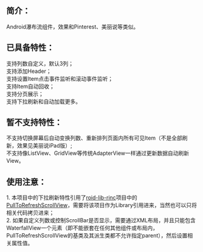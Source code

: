 <h2>简介：</h2>
Android瀑布流组件，效果和Pinterest、美丽说等类似。<BR/>

<h2>已具备特性：</h2>
支持列数自定义，默认3列；<BR/>
支持添加Header；<BR/>
支持设置Item点击事件监听和滚动事件监听；<BR/>
支持Item自动回收；<BR/>
支持分页展示；<BR/>
支持下拉刷新和自动加载更多。<BR/>

<h2>暂不支持特性：</h2>
不支持切换屏幕后自动变换列数、重新排列页面内所有可见Item（不是全部刷新，效果见美丽说iPad版）;<BR/>
不支持像ListView、GridView等传统AdapterView一样通过更新数据自动刷新View。<BR/>

<h2>使用注意：</h2>
1. 本项目中的下拉刷新特性引用了<a target="_blank" href="https://github.com/RincLiu/roid-lib-rinc">roid-lib-rinc</a>项目中的<a target="_blank" href="https://github.com/RincLiu/roid-lib-rinc/blob/master/src/com/rincliu/library/widget/view/pulltorefresh/PullToRefreshScrollView.java">PullToRefreshScrollView</a>，需要将该项目作为Library引用进来，当然也可以只将相关代码拷贝进来；<BR/>
2. 如果自定义列数或控制ScrollBar是否显示，需要通过XML布局，并且只能包含WaterfallView一个元素（即不能嵌套在任何其他组件或布局内，PullToRefreshScrollView的基类及其派生类都不允许指定parent），然后设置相关属性值。<BR/>
